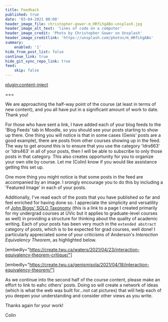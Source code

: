 ```yaml
---
title: Feedback
published: true
date: '03-04-2021 00:00'
header_image_file: christopher-gower-m_HRfLhgABo-unsplash.jpg
header_image_alt_text: 'lines of code on a computer'
header_image_credit: 'Photo by Christopher Gower on Unsplash'
header_image_creditlink: 'https://unsplash.com/photos/m_HRfLhgABo'
summary:
    enabled: '1'
hide_from_post_list: false
continue_link: true
hide_git_sync_repo_link: true
feed:
    skip: false
---
```


[plugin:content-inject](_important-reminders)

===

We are approaching the half-way point of the course (at least in terms of new content), and you all have put in a significant amount of work to date. Thank you!

For those who have sent a link, I have added each of your blog feeds to the 'Blog Feeds' tab in Moodle, so you should see your posts starting to show up there. One thing you will notice is that in some cases (Genis' posts are a good example), there are posts from other courses showing up in the feed. The way to get around this is to ensure that you use the category 'ldrs663' or 'ldrs463' in all of your posts, then I will be able to subscribe to only those posts in that category. This also creates opportunity for you to organize your own site by course. Let me (Colin) know if you would like assistance getting this set up.

One more thing you might notice is that some posts in the feed are accompanied by an image. I srongly encourage you to do this by including a 'Featured Image' in each of your posts.

Additionally, I've read each of the posts that you have published so far and feel enriched for having done so. I appreciate the simplicity and versatility of [John Biggs' SOLO Taxonomy](https://teaching.madland.ca/solo) (this is a link to a page I created primarily for my undergrad courses at UVic but it applies to graduate-level courses as well) in providing a structure for thinking about the quality of academic writing. Each of your posts has been very much in the `extended abstract` category of posts, which is to be expected for grad courses, well done! I particularly appreciated some of your criticisms of Anderson's *Interaction Equivalency Theorem*, as highlighted below.

[embedly="https://create.twu.ca/waters/2021/04/23/interaction-equivalency-theorem-critique/"]

[embedly="https://create.twu.ca/genismisola/2021/04/18/interaction-equivalency-theorem/"]

As we continue into the second half of the course content, please make an effort to link to eahc others' posts. Doing so will create a network of ideas (which is what the web was built for...not cat pictures) that will help each of you deepen your understanding and consider other views as you write.

Thanks again for your work!

Colin
